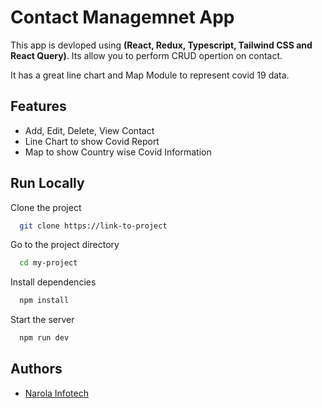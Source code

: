 # Contact Managemnet App

This app is devloped using **(React, Redux, Typescript, Tailwind CSS and React Query)**. Its allow you to perform CRUD opertion on contact.

It has a great line chart and Map Module to represent covid 19 data.


## Features

- Add, Edit, Delete, View Contact
- Line Chart to show Covid Report
- Map to show Country wise Covid Information


## Run Locally

Clone the project

```bash
  git clone https://link-to-project
```

Go to the project directory

```bash
  cd my-project
```

Install dependencies

```bash
  npm install
```

Start the server

```bash
  npm run dev
```

## Authors

- [Narola Infotech]()
